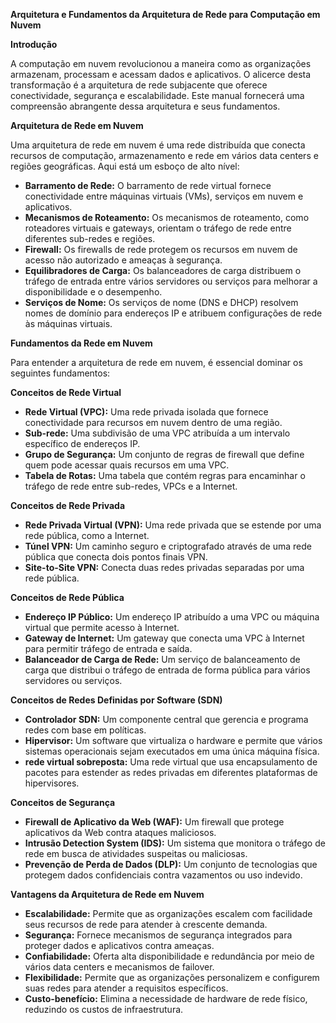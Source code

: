 **Arquitetura e Fundamentos da Arquitetura de Rede para Computação em Nuvem**

**Introdução**

A computação em nuvem revolucionou a maneira como as organizações armazenam, processam e acessam dados e aplicativos. O alicerce desta transformação é a arquitetura de rede subjacente que oferece conectividade, segurança e escalabilidade. Este manual fornecerá uma compreensão abrangente dessa arquitetura e seus fundamentos.

**Arquitetura de Rede em Nuvem**

Uma arquitetura de rede em nuvem é uma rede distribuída que conecta recursos de computação, armazenamento e rede em vários data centers e regiões geográficas. Aqui está um esboço de alto nível:

* **Barramento de Rede:** O barramento de rede virtual fornece conectividade entre máquinas virtuais (VMs), serviços em nuvem e aplicativos.
* **Mecanismos de Roteamento:** Os mecanismos de roteamento, como roteadores virtuais e gateways, orientam o tráfego de rede entre diferentes sub-redes e regiões.
* **Firewall:** Os firewalls de rede protegem os recursos em nuvem de acesso não autorizado e ameaças à segurança.
* **Equilibradores de Carga:** Os balanceadores de carga distribuem o tráfego de entrada entre vários servidores ou serviços para melhorar a disponibilidade e o desempenho.
* **Serviços de Nome:** Os serviços de nome (DNS e DHCP) resolvem nomes de domínio para endereços IP e atribuem configurações de rede às máquinas virtuais.

**Fundamentos da Rede em Nuvem**

Para entender a arquitetura de rede em nuvem, é essencial dominar os seguintes fundamentos:

**Conceitos de Rede Virtual**
* **Rede Virtual (VPC):** Uma rede privada isolada que fornece conectividade para recursos em nuvem dentro de uma região.
* **Sub-rede:** Uma subdivisão de uma VPC atribuída a um intervalo específico de endereços IP.
* **Grupo de Segurança:** Um conjunto de regras de firewall que define quem pode acessar quais recursos em uma VPC.
* **Tabela de Rotas:** Uma tabela que contém regras para encaminhar o tráfego de rede entre sub-redes, VPCs e a Internet.

**Conceitos de Rede Privada**
* **Rede Privada Virtual (VPN):** Uma rede privada que se estende por uma rede pública, como a Internet.
* **Túnel VPN:** Um caminho seguro e criptografado através de uma rede pública que conecta dois pontos finais VPN.
* **Site-to-Site VPN:** Conecta duas redes privadas separadas por uma rede pública.

**Conceitos de Rede Pública**
* **Endereço IP Público:** Um endereço IP atribuído a uma VPC ou máquina virtual que permite acesso à Internet.
* **Gateway de Internet:** Um gateway que conecta uma VPC à Internet para permitir tráfego de entrada e saída.
* **Balanceador de Carga de Rede:** Um serviço de balanceamento de carga que distribui o tráfego de entrada de forma pública para vários servidores ou serviços.

**Conceitos de Redes Definidas por Software (SDN)**
* **Controlador SDN:** Um componente central que gerencia e programa redes com base em políticas.
* **Hipervisor:** Um software que virtualiza o hardware e permite que vários sistemas operacionais sejam executados em uma única máquina física.
* **rede virtual sobreposta:** Uma rede virtual que usa encapsulamento de pacotes para estender as redes privadas em diferentes plataformas de hipervisores.

**Conceitos de Segurança**
* **Firewall de Aplicativo da Web (WAF):** Um firewall que protege aplicativos da Web contra ataques maliciosos.
* **Intrusão Detection System (IDS):** Um sistema que monitora o tráfego de rede em busca de atividades suspeitas ou maliciosas.
* **Prevenção de Perda de Dados (DLP):** Um conjunto de tecnologias que protegem dados confidenciais contra vazamentos ou uso indevido.

**Vantagens da Arquitetura de Rede em Nuvem**

* **Escalabilidade:** Permite que as organizações escalem com facilidade seus recursos de rede para atender à crescente demanda.
* **Segurança:** Fornece mecanismos de segurança integrados para proteger dados e aplicativos contra ameaças.
* **Confiabilidade:** Oferta alta disponibilidade e redundância por meio de vários data centers e mecanismos de failover.
* **Flexibilidade:** Permite que as organizações personalizem e configurem suas redes para atender a requisitos específicos.
* **Custo-benefício:** Elimina a necessidade de hardware de rede físico, reduzindo os custos de infraestrutura.